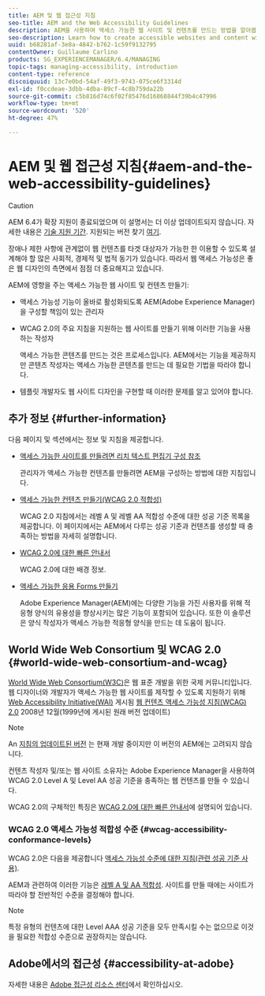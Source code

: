 ```yaml
---
title: AEM 및 웹 접근성 지침
seo-title: AEM and the Web Accessibility Guidelines
description: AEM을 사용하여 액세스 가능한 웹 사이트 및 컨텐츠를 만드는 방법을 알아봅니다.
seo-description: Learn how to create accessible websites and content with AEM.
uuid: b68281af-3e8a-4842-b762-1c59f9132795
contentOwner: Guillaume Carlino
products: SG_EXPERIENCEMANAGER/6.4/MANAGING
topic-tags: managing-accessibility, introduction
content-type: reference
discoiquuid: 13c7e0bd-54af-49f3-9743-075ce6f3314d
exl-id: f0ccdeae-3dbb-4dba-89cf-4c8b759da22b
source-git-commit: c5b816d74c6f02f85476d16868844f39b4c47996
workflow-type: tm+mt
source-wordcount: '520'
ht-degree: 47%

---
```


# AEM 및 웹 접근성 지침{#aem-and-the-web-accessibility-guidelines}

>[!CAUTION]
>
>AEM 6.4가 확장 지원이 종료되었으며 이 설명서는 더 이상 업데이트되지 않습니다. 자세한 내용은 [기술 지원 기간](https://helpx.adobe.com/kr/support/programs/eol-matrix.html). 지원되는 버전 찾기 [여기](https://experienceleague.adobe.com/docs/).

장애나 제한 사항에 관계없이 웹 컨텐츠를 타겟 대상자가 가능한 한 이용할 수 있도록 설계해야 할 많은 사회적, 경제적 및 법적 동기가 있습니다. 따라서 웹 액세스 가능성은 좋은 웹 디자인의 측면에서 점점 더 중요해지고 있습니다.

AEM에 영향을 주는 액세스 가능한 웹 사이트 및 컨텐츠 만들기:

* 액세스 가능성 기능이 올바로 활성화되도록 AEM(Adobe Experience Manager)을 구성할 책임이 있는 관리자
* WCAG 2.0의 주요 지침을 지원하는 웹 사이트를 만들기 위해 이러한 기능을 사용하는 작성자

   액세스 가능한 콘텐츠를 만드는 것은 프로세스입니다. AEM에서는 기능을 제공하지만 콘텐츠 작성자는 액세스 가능한 콘텐츠를 만드는 데 필요한 기법을 따라야 합니다.

* 템플릿 개발자도 웹 사이트 디자인을 구현할 때 이러한 문제를 알고 있어야 합니다.

## 추가 정보 {#further-information}

다음 페이지 및 섹션에서는 정보 및 지침을 제공합니다.

* [액세스 가능한 사이트를 만들려면 리치 텍스트 편집기 구성 참조](/help/sites-administering/rte-accessible-content.md)

   관리자가 액세스 가능한 컨텐츠를 만들려면 AEM을 구성하는 방법에 대한 지침입니다.

* [액세스 가능한 컨텐츠 만들기(WCAG 2.0 적합성)](/help/sites-authoring/creating-accessible-content.md)

   WCAG 2.0 지침에서는 레벨 A 및 레벨 AA 적합성 수준에 대한 성공 기준 목록을 제공합니다. 이 페이지에서는 AEM에서 다루는 성공 기준과 컨텐츠를 생성할 때 충족하는 방법을 자세히 설명합니다.

* [WCAG 2.0에 대한 빠른 안내서](/help/managing/qg-wcag.md)

   WCAG 2.0에 대한 배경 정보.

* [액세스 가능한 응용 Forms 만들기](/help/forms/using/creating-accessible-adaptive-forms.md)

   Adobe Experience Manager(AEM)에는 다양한 기능을 가진 사용자를 위해 적응형 양식의 유용성을 향상시키는 많은 기능이 포함되어 있습니다. 또한 이 솔루션은 양식 작성자가 액세스 가능한 적응형 양식을 만드는 데 도움이 됩니다.

## World Wide Web Consortium 및 WCAG 2.0 {#world-wide-web-consortium-and-wcag}

[World Wide Web Consortium(W3C)](https://www.w3.org/)은 웹 표준 개발을 위한 국제 커뮤니티입니다. 웹 디자이너와 개발자가 액세스 가능한 웹 사이트를 제작할 수 있도록 지원하기 위해 [Web Accessibility Initiative(WAI)](https://www.w3.org/WAI/) 게시됨 [웹 컨텐츠 액세스 가능성 지침(WCAG) 2.0](https://www.w3.org/TR/WCAG20/) 2008년 12월(1999년에 게시된 원래 버전 업데이트)

>[!NOTE]
>
>An [지침의 업데이트된 버전](https://www.w3.org/TR/WCAG21/) 는 현재 개발 중이지만 이 버전의 AEM에는 고려되지 않습니다.

컨텐츠 작성자 및/또는 웹 사이트 소유자는 Adobe Experience Manager을 사용하여 WCAG 2.0 Level A 및 Level AA 성공 기준을 충족하는 웹 컨텐츠를 만들 수 있습니다.

WCAG 2.0의 구체적인 특징은 [WCAG 2.0에 대한 빠른 안내서](/help/managing/qg-wcag.md)에 설명되어 있습니다.

### WCAG 2.0 액세스 가능성 적합성 수준 {#wcag-accessibility-conformance-levels}

WCAG 2.0은 다음을 제공합니다 [액세스 가능성 수준에 대한 지침(관련 성공 기준 사용)](https://www.w3.org/TR/UNDERSTANDING-WCAG20/conformance.html).

AEM과 관련하여 이러한 기능은 [레벨 A 및 AA 적합성](/help/sites-authoring/creating-accessible-content.md). 사이트를 만들 때에는 사이트가 따라야 할 전반적인 수준을 결정해야 합니다.

>[!NOTE]
>
>특정 유형의 컨텐츠에 대한 Level AAA 성공 기준을 모두 만족시킬 수는 없으므로 이것을 필요한 적합성 수준으로 권장하지는 않습니다.

## Adobe에서의 접근성 {#accessibility-at-adobe}

자세한 내용은 [Adobe 접근성 리소스 센터](https://www.adobe.com/kr/accessibility/)에서 확인하십시오.
